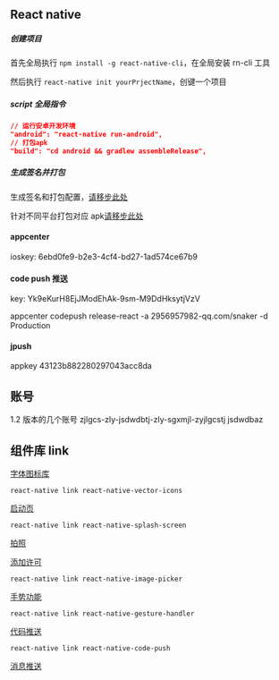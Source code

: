 ## React native

##### 创建项目

首先全局执行 `npm install -g react-native-cli`，在全局安装 rn-cli 工具

然后执行 `react-native init yourPrjectName`，创键一个项目

##### script 全局指令

```json
// 运行安卓开发环境
"android": "react-native run-android",
// 打包apk
"build": "cd android && gradlew assembleRelease",
```

##### 生成签名并打包

生成签名和打包配置，[请移步此处](https://reactnative.cn/docs/signed-apk-android/)

针对不同平台打包对应 apk[请移步此处](https://reactnative.cn/docs/signed-apk-android/#%E9%92%88%E5%AF%B9%E4%B8%8D%E5%90%8C%E7%9A%84-cpu-%E6%9E%B6%E6%9E%84%E7%94%9F%E6%88%90-apk-%E4%BB%A5%E5%87%8F%E5%B0%8F-apk-%E6%96%87%E4%BB%B6%E7%9A%84%E5%A4%A7%E5%B0%8F)

#### appcenter

ioskey: 6ebd0fe9-b2e3-4cf4-bd27-1ad574ce67b9

#### code push 推送

key: Yk9eKurH8EjJModEhAk-9sm-M9DdHksytjVzV

appcenter codepush release-react -a 2956957982-qq.com/snaker -d Production

#### jpush

appkey 43123b882280297043acc8da

## 账号

1.2 版本的几个账号 zjlgcs-zly-jsdwdbtj-zly-sgxmjl-zyjlgcstj
jsdwdbaz

## 组件库 link

[字体图标库](https://github.com/oblador/react-native-vector-icons#ios)

`react-native link react-native-vector-icons`

[启动页](https://github.com/crazycodeboy/react-native-splash-screen)

`react-native link react-native-splash-screen`

[拍照](https://github.com/react-native-community/react-native-image-picker)

[添加许可](https://github.com/react-native-community/react-native-image-picker/blob/master/docs/Install.md)

`react-native link react-native-image-picker`

[手势功能](https://kmagiera.github.io/react-native-gesture-handler/docs/getting-started.html)

`react-native link react-native-gesture-handler`

[代码推送](https://github.com/Microsoft/react-native-code-push/blob/master/docs/setup-ios.md)

`react-native link react-native-code-push`

[消息推送](https://github.com/jpush/jpush-react-native)
